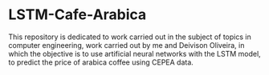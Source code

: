 # LSTM-Cafe-Arabica
This repository is dedicated to work carried out in the subject of topics in computer engineering, work carried out by me and Deivison Oliveira, in which the objective is to use artificial neural networks with the LSTM model, to predict the price of arabica coffee using CEPEA data.
